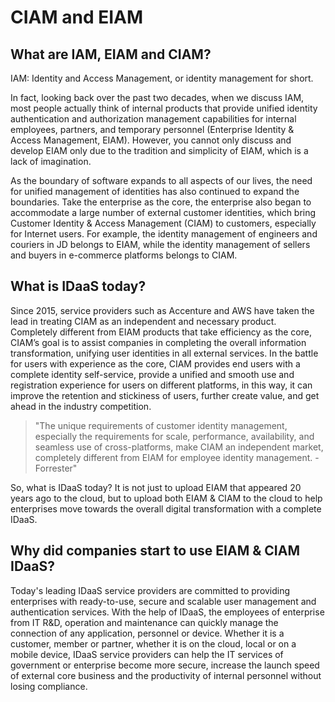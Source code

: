 # CIAM and EIAM

<LastUpdated/>


## What are IAM, EIAM and CIAM?

IAM: Identity and Access Management, or identity management for short.

In fact, looking back over the past two decades, when we discuss IAM, most people actually think of internal products that provide unified identity authentication and authorization management capabilities for internal employees, partners, and temporary personnel (Enterprise Identity & Access Management, EIAM). However, you cannot only discuss and develop EIAM only due to the tradition and simplicity of EIAM, which is a lack of imagination.

As the boundary of software expands to all aspects of our lives, the need for unified management of identities has also continued to expand the boundaries. Take the enterprise as the core, the enterprise also began to accommodate a large number of external customer identities, which bring Customer Identity & Access Management (CIAM) to customers, especially for Internet users. For example, the identity management of engineers and couriers in JD belongs to EIAM, while the identity management of sellers and buyers in e-commerce platforms belongs to CIAM.

## What is IDaaS today?

Since 2015, service providers such as Accenture and AWS have taken the lead in treating CIAM as an independent and necessary product. Completely different from EIAM products that take efficiency as the core, CIAM’s goal is to assist companies in completing the overall information transformation, unifying user identities in all external services. In the battle for users with experience as the core, CIAM provides end users with a complete identity self-service, provide a unified and smooth use and registration experience for users on different platforms, in this way, it can improve the retention and stickiness of users, further create value, and get ahead in the industry competition.

> "The unique requirements of customer identity management, especially the requirements for scale, performance, availability, and seamless use of cross-platforms, make CIAM an independent market, completely different from EIAM for employee identity management.       -Forrester"


So, what is IDaaS today? It is not just to upload EIAM that appeared 20 years ago to the cloud, but to upload both EIAM & CIAM to the cloud to help enterprises move towards the overall digital transformation with a complete IDaaS.

## Why did companies start to use EIAM & CIAM IDaaS?

Today's leading IDaaS service providers are committed to providing enterprises with ready-to-use, secure and scalable user management and authentication services. With the help of IDaaS, the employees of enterprise from IT R&D, operation and maintenance can quickly manage the connection of any application, personnel or device. Whether it is a customer, member or partner, whether it is on the cloud, local or on a mobile device, IDaaS service providers can help the IT services of government or enterprise become more secure, increase the launch speed of external core business and the productivity of internal personnel without losing compliance.

